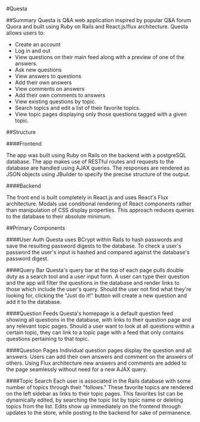 #Questa

##Summary
Questa is Q&A web application inspired by popular Q&A forum Quora and built using Ruby on Rails and React.js/flux architecture.
Questa allows users to: 

* Create an account
* Log in and out
* View questions on their main feed along with a preview of one of the answers.
* Ask new questions
* View answers to questions
* Add their own answers
* View comments on answers
* Add their own comments to answers
* View existing questions by topic.
* Search topics and edit a list of their favorite topics.
* View topic pages displaying only those questions tagged with a given topic.

##Structure

####Frontend

The app was built using Ruby on Rails on the backend with a postgreSQL database. The app makes use of RESTful routes and
requests to the database are handled using AJAX queries. The responses are rendered as JSON objects using JBuilder to specify
the precise structure of the output.

####Backend

The front end is built completely in React.js and uses React's Flux architecture. Modals use conditional rendering of React
components rather than manipulation of CSS display properties. This approach reduces queries to the database to their absolute
minimum.

##Primary Components

####User Auth
Questa uses BCrypt within Rails to hash passwords and save the resulting password digests to the database. To check a user's password
the user's input is hashed and compared against the database's password digest.

####Query Bar
Questa's query bar at the top of each page pulls double duty as a search tool and a user input form. A user can
type their question and the app will filter the questions in the database and render links to those which include the user's query.
Should the user not find what they're looking for, clicking the "Just do it!" button will create a new question and add it to the database.

####Question Feeds
Questa's homepage is a default question feed showing all questions in the database, with links to their question page and any relevant topic pages.
Should a user want to look at all questions within a certain topic, they can link to a topic page with a feed that only contains
questions pertaining to that topic.

####Question Pages
Individual question pages display the question and all answers. Users can add their own answers and comment on the answers of
others. Using Flux architecture new answers and comments are added to the page seamlessly without need for a new AJAX query.

####Topic Search
Each user is associated in the Rails database with some number of topics through their "follows." These favorite topics are
rendered on the left sidebar as links to their topic pages. This favorites list can be dynamically edited, by searching
the topic list by topic name or deleting topics from the list. Edits show up immediately on the frontend through updates to 
the store, while posting to the backend for sake of permanence. 



